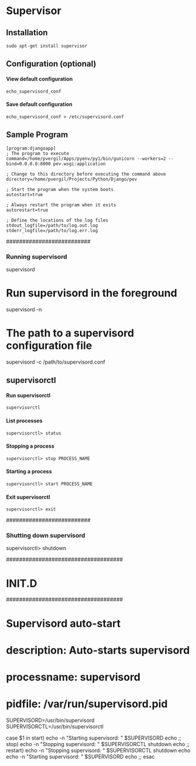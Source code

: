 Supervisor
==========


Installation
--------------------------------------------------
`sudo apt-get install supervisor`


Configuration (optional)
--------------------------------------------------

#### View default configuration
`echo_supervisord_conf`

#### Save default configuration
`echo_supervisord_conf > /etc/supervisord.conf`


Sample Program
--------------------------------------------------
    [program:djangoapp]
    ; The program to execute
    command=/home/pvergil/Apps/pyenv/py1/bin/gunicorn --workers=2 --bind=0.0.0.0:8000 pev.wsgi:application

    ; Change to this directory before executing the command above
    directory=/home/pvergil/Projects/Python/Django/pev

    ; Start the program when the system boots
    autostart=true

    ; Always restart the program when it exits
    autorestart=true

    ; Define the locations of the log files
    stdout_logfile=/path/to/log.out.log
    stderr_logfile=/path/to/log.err.log

##########################
### Running supervisord
supervisord

# Run supervisord in the foreground
supervisord -n

# The path to a supervisord configuration file
supervisord -c /path/to/supervisord.conf


supervisorctl
--------------------------------------------------

#### Run supervisorctl
`supervisorctl`

#### List processes
`supervisorctl> status`

#### Stopping a process
`supervisorctl> stop PROCESS_NAME`

#### Starting a process
`supervisorctl> start PROCESS_NAME`

#### Exit supervisorctl
`supervisorctl> exit`


##########################
### Shutting down supervisord
supervisorctl> shutdown

####################################
# INIT.D
####################################
# Supervisord auto-start
#
# description: Auto-starts supervisord
# processname: supervisord
# pidfile: /var/run/supervisord.pid

SUPERVISORD=/usr/bin/supervisord
SUPERVISORCTL=/usr/bin/supervisorctl

case $1 in
start)
        echo -n "Starting supervisord: "
        $SUPERVISORD
        echo
        ;;
stop)
        echo -n "Stopping supervisord: "
        $SUPERVISORCTL shutdown
        echo
        ;;
restart)
        echo -n "Stopping supervisord: "
        $SUPERVISORCTL shutdown
        echo
        echo -n "Starting supervisord: "
        $SUPERVISORD
        echo
        ;;
esac
